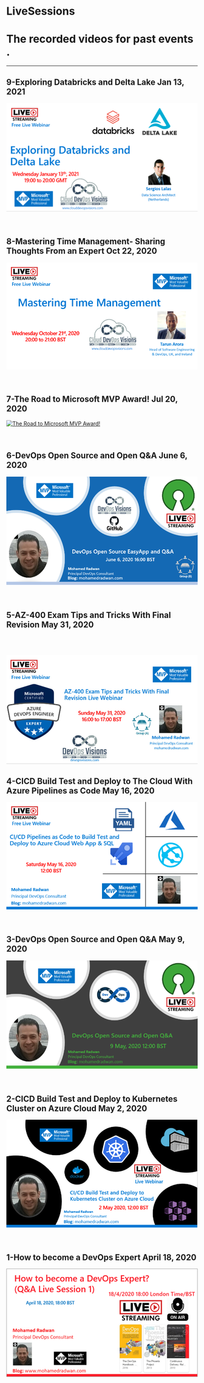 # LiveSessions
# The recorded videos for past events <br>.
--------------------
## 9-Exploring Databricks and Delta Lake Jan 13, 2021
[![Exploring Databricks and Delta Lake](/assets/mics/Exploring%20Databricks%20and%20Delta%20Lake.png)](https://youtu.be/tE4d6f4Thzk)
<br><br><br>

## 8-Mastering Time Management- Sharing Thoughts From an Expert Oct 22, 2020
[![Mastering Time Management- Sharing Thoughts From an Expert](/assets/mics/Time-Management.png)](https://youtu.be/LgWeUO1oHo0)
<br><br><br>
## 7-The Road to Microsoft MVP Award! Jul 20, 2020
[![The Road to Microsoft MVP Award!](https://user-images.githubusercontent.com/49816567/104467079-f65b5b80-55c6-11eb-86ea-ff67afaaef58.jpg)](https://youtu.be/0496IeWGmcs)
<br><br><br>
## 6-DevOps Open Source and Open Q&A June 6, 2020
[![DevOps Open Source and Open Q&A](/assets/mics/OpenSource-Event-3.png)](https://youtu.be/nSSHmtDMJck)
<br><br><br>
## 5-AZ-400 Exam Tips and Tricks With Final Revision May 31,  2020
<br><br><br>
[![AZ-400 Exam Tips and Tricks](/assets/mics/Azure-DevOps-Expert.jpg)](https://youtu.be/jbcEJP3WjK8)
## 4-CICD Build Test and Deploy to The Cloud With Azure Pipelines as Code May 16, 2020
[![CI/CD as code using YAML](/assets/mics/YAML-Event-3.png)](https://www.youtube.com/watch?v=JOwX2rO-csI)
<br><br><br>
## 3-DevOps Open Source and Open Q&A May 9, 2020 
[![How to become a DevOps](/assets/mics/OpenSource-Event-2.png)](https://www.youtube.com/watch?v=JOwX2rO-csI)
<br><br><br>
## 2-CICD Build Test and Deploy to Kubernetes Cluster on Azure Cloud May 2, 2020
[![AKS CI/CD](/assets/mics/AKS-Event.png)](https://www.youtube.com/watch?v=QSapxLWZYq4)
<br><br><br>
## 1-How to become a DevOps Expert April 18, 2020
[![DevOps Open source](/assets/mics/How-to-become-DevOps.png)](https://www.youtube.com/watch?v=lZUykwu0_dc)
<br><br><br>

